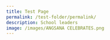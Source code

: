 ```yaml
---
title: Test Page
permalink: /test-folder/permalink/
description: School leaders
image: /images/ANGSANA CELEBRATES.png
---
```

